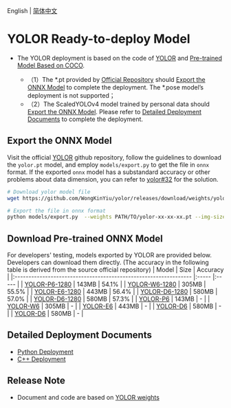 English | [简体中文](README.md)
# YOLOR Ready-to-deploy Model

- The YOLOR deployment is based on the code of [YOLOR](https://github.com/WongKinYiu/yolor/releases/tag/weights) and [Pre-trained Model Based on COCO](https://github.com/WongKinYiu/yolor/releases/tag/weights).

  - （1）The *.pt provided by [Official Repository](https://github.com/WongKinYiu/yolor/releases/tag/weights) should [Export the ONNX Model](#导出ONNX模型) to complete the deployment. The *.pose model’s deployment is not supported；
  - （2）The ScaledYOLOv4 model trained by personal data should [Export the ONNX Model](#%E5%AF%BC%E5%87%BAONNX%E6%A8%A1%E5%9E%8B). Please refer to [Detailed Deployment Documents](#详细部署文档) to complete the deployment.


## Export the ONNX Model


  Visit the official [YOLOR](https://github.com/WongKinYiu/yolor) github repository, follow the guidelines to download the `yolor.pt` model, and employ `models/export.py` to get the file in `onnx` format. If the exported `onnx` model has a substandard accuracy or other problems about data dimension, you can refer to [yolor#32](https://github.com/WongKinYiu/yolor/issues/32) for the solution.

  ```bash
  # Download yolor model file
  wget https://github.com/WongKinYiu/yolor/releases/download/weights/yolor-d6-paper-570.pt

  # Export the file in onnx format
  python models/export.py  --weights PATH/TO/yolor-xx-xx-xx.pt --img-size 640
  ```

## Download Pre-trained ONNX Model

For developers' testing, models exported by YOLOR are provided below. Developers can download them directly. (The accuracy in the following table is derived from the source official repository)
| Model                                                               | Size    | Accuracy    |
|:---------------------------------------------------------------- |:----- |:----- |
| [YOLOR-P6-1280](https://bj.bcebos.com/paddlehub/fastdeploy/yolor-p6-paper-541-1280-1280.onnx) | 143MB | 54.1% |
| [YOLOR-W6-1280](https://bj.bcebos.com/paddlehub/fastdeploy/yolor-w6-paper-555-1280-1280.onnx) | 305MB | 55.5% |
| [YOLOR-E6-1280](https://bj.bcebos.com/paddlehub/fastdeploy/yolor-e6-paper-564-1280-1280.onnx ) | 443MB | 56.4% |
| [YOLOR-D6-1280](https://bj.bcebos.com/paddlehub/fastdeploy/yolor-d6-paper-570-1280-1280.onnx) | 580MB | 57.0% |
| [YOLOR-D6-1280](https://bj.bcebos.com/paddlehub/fastdeploy/yolor-d6-paper-573-1280-1280.onnx) | 580MB | 57.3% |
| [YOLOR-P6](https://bj.bcebos.com/paddlehub/fastdeploy/yolor-p6-paper-541-640-640.onnx) | 143MB | - |
| [YOLOR-W6](https://bj.bcebos.com/paddlehub/fastdeploy/yolor-w6-paper-555-640-640.onnx) | 305MB | - |
| [YOLOR-E6](https://bj.bcebos.com/paddlehub/fastdeploy/yolor-e6-paper-564-640-640.onnx ) | 443MB | - |
| [YOLOR-D6](https://bj.bcebos.com/paddlehub/fastdeploy/yolor-d6-paper-570-640-640.onnx) | 580MB | - |
| [YOLOR-D6](https://bj.bcebos.com/paddlehub/fastdeploy/yolor-d6-paper-573-640-640.onnx) | 580MB | - |



## Detailed Deployment Documents

- [Python Deployment](python)
- [C++ Deployment](cpp)

## Release Note

- Document and code are based on [YOLOR weights](https://github.com/WongKinYiu/yolor/releases/tag/weights)
